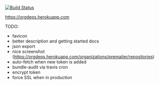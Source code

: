 [![Build Status](https://travis-ci.org/grosser/orgdeps.svg?branch=master)](https://travis-ci.org/grosser/orgdeps)

https://orgdeps.herokuapp.com

TODO:
 - favicon
 - better description and getting started docs
 - json export
 - nice screenshot (https://orgdeps.herokuapp.com/organizations/premailer/repositories)
 - auto-fetch when new token is added
 - bundle-audit via travis cron
 - encrypt token
 - force SSL when in production
